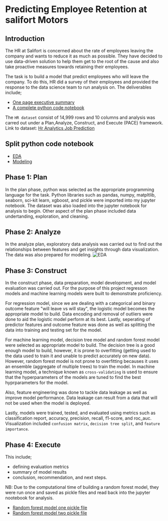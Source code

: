 # Predicting Employee Retention at salifort Motors
## Introduction
The HR at Salifort is concerned about the rate of employees leaving the company and wants to reduce it as much as possible. They have decided to use data-driven solution to help them get to the root of the cause and also take proactive measures towards retaining their employees.

The task is to build a model that predict employees who will leave the company. To do this, HR did a survey of their employees and provided the response to the data science team to run analysis on.  The deliverables include;
- [One page executive summary](https://github.com/Josiahgare/HR-analysis/blob/main/Salifort%20motors%20summary.pptx)
- [A complete python code notebook](https://github.com/Josiahgare/HR-analysis/blob/main/Salifort%20Motors.ipynb) 

The `HR dataset` consist of 14,999 rows and 10 columns and analysis was carred out under a Plan,Analyze, Construct, and Execute (PACE) framework.  
Link to dataset: [Hr Analytics Job Prediction](https://www.kaggle.com/datasets/mfaisalqureshi/hr-analytics-and-job-prediction?select=HR_comma_sep.csv)

## Split python code notebook
- [EDA](https://github.com/Josiahgare/HR-analysis/blob/main/HR%20Analysis%20(EDA).ipynb)
- [Modeling](https://github.com/Josiahgare/HR-analysis/blob/main/Modeling.ipynb)

## Phase 1: Plan
In the plan phase, python was selected as the appropriate programming language for the task. Python libraries such as pandas, numpy, matpltlib, seaborn, sci-kit learn, xgboost, and pickle were imported into my jupyter notebook. The dataset was also loaded into the jupyter notebook for analysis to begin. Other aspect of the plan phase included data undertanding, exploration, and cleaning.

## Phase 2: Analyze
In the analyze plan, exploratory data analysis was carried out to find out the relationships between features and get insights through data visualization. The data was also prepared for modeling.
![EDA](https://github.com/Josiahgare/data-project/assets/117512409/568f2a82-1e45-457d-a7dd-3dbcace101ea)

## Phase 3: Construct
In the construct phase, data preparation, model development, and model evaluation was carried out. For the purpose of this project regresson models and machine learning models were built to demonstrate proficiency.

For regression model, since we are dealing with a categorical and binary outcome feature "will leave vs will stay", the logistic model becomes the appropriate model to build. Data encoding and removal of outliers were done to aid the logistic model perform at its best. Lastly, seperating of predictor features and outcome feature was done as well as splitting the data into training and testing set for the model.

For machine learning model, decision tree model and random forest model were selected as appropriate model to build. The decision tree is a good enough model to build, however, it is prone to overfitting (getting used to the data used to train it and unable to predict accurately on new data). However, random forest model is not prone to overfitting becauses it uses an ensemble (aggregate of multiple trees) to train the model. In machine learning model, a technique known as `cross-validating` is used to ensure that the hyperparameters of the models are tuned to find the best hyprparameters for the model.

Also, feature engineering was done to tackle data leakage as well as improve model performance. Data leakage can result from a data that will not be used when the model is deployed.

Lastly, models were trained, tested, and evaluated using metrics such as classification report, accuracy, precision, recall, f1-score, and roc_auc. Visualization included `confusion matrix`, `decision tree split`, and `feature importance`.

## Phase 4: Execute
This include;
- defining evaluation metrics
- summary of model results
- conclusion, recommendation, and next steps.

NB: Due to the computational time of building a random forest model, they were run once and saved as pickle files and read back into the jupyter nootebook for analysis.
- [Random forest model one pickle file](https://github.com/Josiahgare/HR-analysis/blob/main/hr_rf1.pickle)
- [Random forest model two pickle file](https://github.com/Josiahgare/HR-analysis/blob/main/hr_rf2.pickle)
